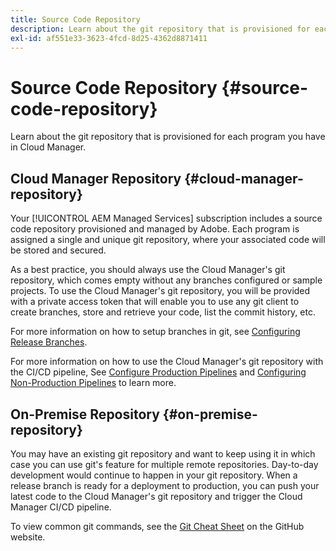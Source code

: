 ```yaml
---
title: Source Code Repository
description: Learn about the git repository that is provisioned for each program you have in Cloud Manager.
exl-id: af551e33-3623-4fcd-8d25-4362d8871411
---
```


# Source Code Repository {#source-code-repository}

Learn about the git repository that is provisioned for each program you have in Cloud Manager.

## Cloud Manager Repository {#cloud-manager-repository}

Your [!UICONTROL AEM Managed Services] subscription includes a source code repository provisioned and managed by Adobe. Each program is assigned a single and unique git repository, where your associated code will be stored and secured. 

As a best practice, you should always use the Cloud Manager's git repository, which comes empty without any branches configured or sample projects. To use the Cloud Manager's git repository, you will be provided with a private access token that will enable you to use any git client to create branches, store and retrieve your code, list the commit history, etc.

For more information on how to setup branches in git, see [Configuring Release Branches](/help/getting-started/configuring-branches.md).

For more information on how to use the Cloud Manager's git repository with the CI/CD pipeline, See [Configure Production Pipelines](/help/using/production-pipelines.md) and [Configuring Non-Production Pipelines](/help/using/non-production-pipelines.md) to learn more.

## On-Premise Repository {#on-premise-repository}

You may have an existing git repository and want to keep using it in which case you can use git's feature for multiple remote repositories. Day-to-day development would continue to happen in your git repository. When a release branch is ready for a deployment to production, you can push your latest code to the Cloud Manager's git repository and trigger the Cloud Manager CI/CD pipeline.

To view common git commands, see the [Git Cheat Sheet](https://education.github.com/git-cheat-sheet-education.pdf) on the GitHub website.
